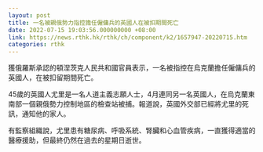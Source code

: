 ```yaml
---
layout: post
title: 一名被親俄勢力指控擔任僱傭兵的英國人在被扣期間死亡
date: 2022-07-15 19:03:56.000000000 +08:00
link: https://news.rthk.hk/rthk/ch/component/k2/1657947-20220715.htm
categories: rthk
---
```


獲俄羅斯承認的頓涅茨克人民共和國官員表示，一名被指控在烏克蘭擔任僱傭兵的英國人，在被扣留期間死亡。

45歲的英國人尤里是一名人道主義志願人士，4月連同另一名英國人，在烏克蘭東南部一個親俄勢力控制地區的檢查站被捕。報道說，英國外交部已經將尤里的死訊，通知他的家人。

有監察組織說，尤里患有糖尿病、呼吸系統、腎臟和心血管疾病，一直獲得適當的醫療援助，但最終仍然在過去的星期日逝世。
